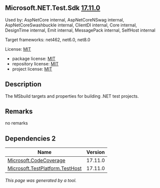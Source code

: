 Microsoft.NET.Test.Sdk [17.11.0](https://www.nuget.org/packages/Microsoft.NET.Test.Sdk/17.11.0)
--------------------

Used by: AspNetCore internal, AspNetCoreNSwag internal, AspNetCoreSwashbuckle internal, ClientDI internal, Core internal, DesignTime internal, Emit internal, MessagePack internal, SelfHost internal

Target frameworks: net462, net6.0, net8.0

License: [MIT](../../../../licenses/mit) 

- package license: [MIT](https://licenses.nuget.org/MIT) 
- repository license: [MIT](https://github.com/microsoft/vstest) 
- project license: [MIT](https://github.com/microsoft/vstest) 

Description
-----------
The MSbuild targets and properties for building .NET test projects.

Remarks
-----------
no remarks


Dependencies 2
-----------

|Name|Version|
|----------|:----|
|[Microsoft.CodeCoverage](../../../../packages/nuget.org/microsoft.codecoverage/17.11.0)|17.11.0|
|[Microsoft.TestPlatform.TestHost](../../../../packages/nuget.org/microsoft.testplatform.testhost/17.11.0)|17.11.0|

*This page was generated by a tool.*